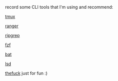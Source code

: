 record some CLI tools that I'm using and recommend:

[tmux](https://github.com/tmux/tmux)

[ranger](https://github.com/ranger/ranger)

[ripgrep](https://github.com/BurntSushi/ripgrep)

[fzf](https://github.com/junegunn/fzf)

[bat](https://github.com/sharkdp/bat)

[lsd](https://github.com/Peltoche/lsd)

[thefuck](https://github.com/nvbn/thefuck) just for fun :)

